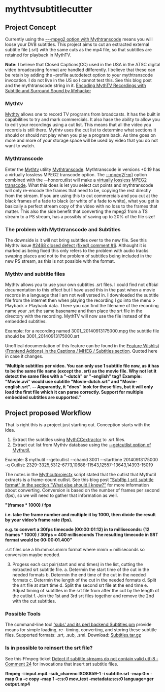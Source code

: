 mythtvsubtitlecutter
====================
<h2>Project Concept</h2>
Currently using the  <a href="http://www.mythtv.org/wiki/mythtranscode#Using_the_--mpeg2_Option_for_.28Virtually.29_Lossless_MPEG2_Transcode">---mpeg2 option with Mythtranscode</a> means you will loose your DVB subtitles. This project aims to cut an extracted external subtitle file (.srt) with the same cuts as the mp4 file, so that subtitles are retained for playback in MythTV.

<b>Note:</b> I believe that Closed Captions(CC) used in the USA in the ATSC digital video broadcasting format are handled differently. I believe that these can be retain by adding the  –profile autodetect option to your mythtranscode invocation. I do not live in the US so I cannot test this. See this blog post and the mythtranscode string in it. <a href="http://www.hackourlife.com/encoding-mythtv-recordings-with-subtitle-and-surround-sound/">Encoding MythTV Recordings with Subtitle and Surround Sound by lifehacker</a>
<h3>Mythtv</h3>
<a href="http://www.mythtv.org">Mythtv</a> allows one to record TV programs from broadcasts. It has the built in capabilities to try and mark commercials. It also hase the ability to allow you to edit your recordings using a cut list. This means that all the video you recordis is still there. Mythtv uses the cut list to determine what sections it should or should not play when you play a program back. As time goes on more and more of your storage space will be used by video that you do not want to watch.
<h3>Mythtranscode</h3>
Enter the <a href="http://www.mythtv.org">Mythtv</a> utility <a href="http://www.mythtv.org/wiki/mythtranscode">Mythtranscode</a>. Mythtranscode in versions +0.19 has a virtually lossless MPEG2 transcode option. The <a href="http://www.mythtv.org/wiki/mythtranscode#Using_the_--mpeg2_Option_for_.28Virtually.29_Lossless_MPEG2_Transcode">--mpeg2(-m)</a> option combined with the --honorcutlist will make a <a href="http://www.mythtv.org/wiki/mythtranscode#Remove_commercials_from_an_MPEG2_recording">virtually lossless MPEG2 transcode</a>. What this does is let you select cut points and mythtranscode will only re-encode the frames that need to be, copying the rest directly from the stream. If you are using this to cut commercials and you cut at the black frames of a fade to black (or white of a fade to white), what you get is basically a perfect stream copy of the video with no loss to the frames that matter. This also the side benefit that converting the mpeg2 from a TS stream to a PS stream, has a possibly of saving up to 20% of the file size!
<h3>The problem with Mythtranscode and Subtitles</h3>
The downside is it will not bring subtitles over to the new file. See this Mythtv issue <a href="https://code.mythtv.org/trac/ticket/2468#comment:6">#2468 closed defect (fixed) comment #6</a>. Althought it is marked as being fixed this only refers to the problem with audio tracks swaping places and not to the problem of subtitles being included in the new PS stream, as this is not possible with the format.
<h3>Mythtv and subtitle files</h3>
Mythtv allows you to use your own subtitles .srt files. I could find not offcial documentation to this effect but I have used this in the past when a movie records in a language that I am not well versed in. I downloaded the subtitle file from the internet then when playing the recording I go into the menu > Playback > Playback data. There you can find the filename of the recording name your .srt the same basename and then place the srt file in the directory with the recording. MythTV will now use the file instead of the embedded subtitles. 

Example: for a recording named 3001_20140913175000.mpg the subtitle file should be 3001_20140913175000.srt

Unoffical documentation of this feature can be found in the <a href="http://www.mythtv.org/wiki/Feature_Wishlist_(Frontend_Addons)#Captions_.2F_MHEG_.2F_Subtitles">Feature Wishlist (Frontend Addons) in the Captions / MHEG / Subtitles section</a>. Quoted here in case it changes.

"<b>Multiple subtitles per video. You can only use 1 subtitle file now, as it has to be the same file name (except the .srt) as the movie file. Why not let it detect the same files with a "-dutch" or "-english" tag? Example: "Movie.avi" would use subtitle "Movie-dutch.srt" and "Movie-english.srt". -- Apparantly, it "does" look for these files, but it will only load the first file which it can parse correctly.
Support for multiple embedded subtitles are supported.</b>"

<h2>Project proposed Workflow</h2>
That is right this is a project just starting out. Conception starts with the idea.

1. Extract the subtitles using <a href="http://www.mythtv.org/wiki/Mythccextractor">MythCCextractor</a> to .srt files.
2. Extract cut list from Mythtv database using the <a href="http://www.mythtv.org/wiki/Mythutil#--getcutlist">--getcutlist option of Mythutil.</a>  

Example:
$ mythutil --getcutlist --chanid 3001 --starttime 20140913175000 -q
Cutlist: 2329-3325,5312-6773,10688-11543,12557-13643,14393-15019

The notes in the <a href="http://www.mythtv.org/wiki/Mythcutprojectx">Mythcutprojectx</a> script stated that the cutlist that Mythutil extracts is a frame-count cutlist. See this blog post <a href="http://videosubtitles.wordpress.com/tag/convert-frames-to-milliseconds/">"SubRip (.srt) subtitle format" in the section "What else should I know?"</a> for more information about converting. Conversion is based on the number of frames per second (fps), so we will need to gather that information as well.

<b>"(frames * 1000) / fps</b>

<b>i.e. take the frame number and multiple it by 1000, then divide the result by your video’s frame rate (fps).</b>

<b>e.g. to convert a 30fps timecode (00:00:01:12) in to milliseconds:
(12 frames * 1000) / 30fps = 400 milliseconds
The resulting timecode in SRT format would be 00:00:01.400"</b>



.srt files use a hh:mm:ss:mmm format where mmm = milliseconds so conversion maybe needed.

3. Progess each cut pair(start and end times) in the list, cutting the extracted srt subtitle file.
	a. Determin the start time of the cut in the needed formats
	b. Determin the end time of the cut in the needed formats
	c. Determin the length of the cut in the needed formats
	d. Split the srt file at start time
	d. Split the second srt file at the end time
	e. Adjust timing of subtitles in the srt file from after the cut by the length of the cutlist
	f. Join the 1st and 3rd srt files together and remove the 2nd with the cut subtitles.

<h3>Possible Tools</h3>	
The command-line tool <a href="http://karasik.eu.org/software/">'subs' and its perl backend Subtitles.pm</a> provide means for simple loading, re- timing, converting, and storing these subtitle files. Supported formats: .srt, .sub, .smi. 
Download: <a href="http://karasik.eu.org/software/Subtitles.tar.gz">Subtitles.tar.gz</a>

<h3>Is in possible to reinsert the srt file?</h3>

See this Ffmpeg ticket <a href="https://trac.ffmpeg.org/ticket/2431#comment:24">Detect if subtitle streams do not contain valid utf-8 - Comment 24</a> for invocations that insert srt subtitle files.

<b>ffmpeg -i input.mp4 -sub_charenc ISO8859-1 -i subtitle.srt -map 0:v -map 0:a -c copy -map 1 -c:s:0 mov_text -metadata:s:s:0 language=ger output.mp4</b>


